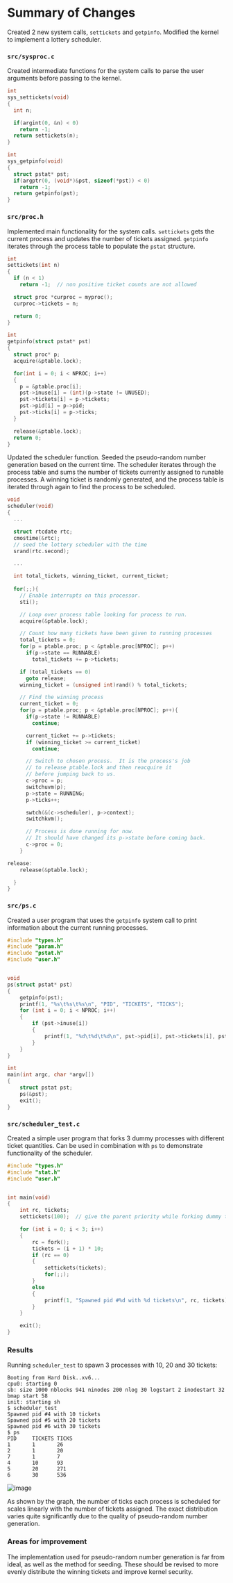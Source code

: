 # Summary of Changes

Created 2 new system calls, `settickets` and `getpinfo`. Modified the kernel to implement a lottery scheduler.

### `src/sysproc.c`
Created intermediate functions for the system calls to parse the user arguments before passing to the kernel.
```c
int
sys_settickets(void)
{
  int n;

  if(argint(0, &n) < 0)
    return -1;
  return settickets(n);
}

int
sys_getpinfo(void)
{
  struct pstat* pst;
  if(argptr(0, (void*)&pst, sizeof(*pst)) < 0)
    return -1;
  return getpinfo(pst);
}
```

### `src/proc.h`
Implemented main functionality for the system calls. `settickets` gets the current process and updates the number of tickets assigned. `getpinfo` iterates through the process table to populate the `pstat` structure.
```c
int
settickets(int n)
{
  if (n < 1)
    return -1;  // non positive ticket counts are not allowed

  struct proc *curproc = myproc();
  curproc->tickets = n;

  return 0;
}

int
getpinfo(struct pstat* pst)
{
  struct proc* p;
  acquire(&ptable.lock);

  for(int i = 0; i < NPROC; i++)
  {
    p = &ptable.proc[i];
    pst->inuse[i] = (int)(p->state != UNUSED);
    pst->tickets[i] = p->tickets;
    pst->pid[i] = p->pid;
    pst->ticks[i] = p->ticks;
  }

  release(&ptable.lock);
  return 0;
}
```

Updated the scheduler function. Seeded the pseudo-random number generation based on the current time. The scheduler iterates through the process table and sums the number of tickets currently assigned to runable processes. A winning ticket is randomly generated, and the process table is iterated through again to find the process to be scheduled.
```c
void
scheduler(void)
{
  ...

  struct rtcdate rtc;
  cmostime(&rtc);
  // seed the lottery scheduler with the time
  srand(rtc.second);

  ...

  int total_tickets, winning_ticket, current_ticket;
  
  for(;;){
    // Enable interrupts on this processor.
    sti();

    // Loop over process table looking for process to run.
    acquire(&ptable.lock);

    // Count how many tickets have been given to running processes
    total_tickets = 0;
    for(p = ptable.proc; p < &ptable.proc[NPROC]; p++)
      if(p->state == RUNNABLE)
        total_tickets += p->tickets;

    if (total_tickets == 0)
      goto release;
    winning_ticket = (unsigned int)rand() % total_tickets;

    // Find the winning process
    current_ticket = 0;
    for(p = ptable.proc; p < &ptable.proc[NPROC]; p++){
      if(p->state != RUNNABLE)
        continue;

      current_ticket += p->tickets;
      if (winning_ticket >= current_ticket)
        continue;

      // Switch to chosen process.  It is the process's job
      // to release ptable.lock and then reacquire it
      // before jumping back to us.
      c->proc = p;
      switchuvm(p);
      p->state = RUNNING;
      p->ticks++;

      swtch(&(c->scheduler), p->context);
      switchkvm();

      // Process is done running for now.
      // It should have changed its p->state before coming back.
      c->proc = 0;
    }

release:
    release(&ptable.lock);

  }
}
```

### `src/ps.c`
Created a user program that uses the `getpinfo` system call to print information about the current running processes.
```c
#include "types.h"
#include "param.h"
#include "pstat.h"
#include "user.h"


void
ps(struct pstat* pst)
{
    getpinfo(pst);
    printf(1, "%s\t%s\t%s\n", "PID", "TICKETS", "TICKS");
    for (int i = 0; i < NPROC; i++)
    {
        if (pst->inuse[i])
        {
            printf(1, "%d\t%d\t%d\n", pst->pid[i], pst->tickets[i], pst->ticks[i]);
        }
    }
}

int
main(int argc, char *argv[])
{
    struct pstat pst;
    ps(&pst);
    exit();
}
```

### `src/scheduler_test.c`
Created a simple user program that forks 3 dummy processes with different ticket quantities. Can be used in combination with `ps` to demonstrate functionality of the scheduler.
```c
#include "types.h"
#include "stat.h"
#include "user.h"


int main(void)
{
    int rc, tickets;
    settickets(100);  // give the parent priority while forking dummy tasks

    for (int i = 0; i < 3; i++)
    {
        rc = fork();
        tickets = (i + 1) * 10;
        if (rc == 0)
        {
            settickets(tickets);
            for(;;);
        }
        else
        {
            printf(1, "Spawned pid #%d with %d tickets\n", rc, tickets);
        }
    }

    exit();
}
```

### Results
Running `scheduler_test` to spawn 3 processes with 10, 20 and 30 tickets:
```
Booting from Hard Disk..xv6...
cpu0: starting 0
sb: size 1000 nblocks 941 ninodes 200 nlog 30 logstart 2 inodestart 32 bmap start 58
init: starting sh
$ scheduler_test
Spawned pid #4 with 10 tickets
Spawned pid #5 with 20 tickets
Spawned pid #6 with 30 tickets
$ ps
PID     TICKETS TICKS
1       1       26
2       1       20
7       1       7
4       10      93
5       20      271
6       30      536
```
![image](./doc/graph1.png)

As shown by the graph, the number of ticks each process is scheduled for scales linearly with the number of tickets assigned. The exact distribution varies quite significantly due to the quality of pseudo-random number generation.

### Areas for improvement

The implementation used for pseudo-random number generation is far from ideal, as well as the method for seeding. These should be revised to more evenly distribute the winning tickets and improve kernel security.

